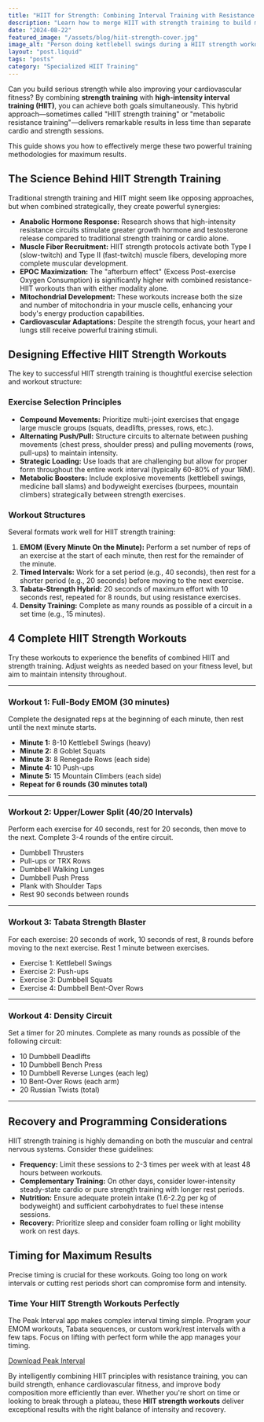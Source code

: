 ```yaml
---
title: "HIIT for Strength: Combining Interval Training with Resistance Work"
description: "Learn how to merge HIIT with strength training to build muscle, boost power, and improve overall fitness in time-efficient workouts."
date: "2024-08-22"
featured_image: "/assets/blog/hiit-strength-cover.jpg"
image_alt: "Person doing kettlebell swings during a HIIT strength workout"
layout: "post.liquid"
tags: "posts"
category: "Specialized HIIT Training"
---
```


Can you build serious strength while also improving your cardiovascular fitness? By combining **strength training** with **high-intensity interval training (HIIT)**, you can achieve both goals simultaneously. This hybrid approach—sometimes called "HIIT strength training" or "metabolic resistance training"—delivers remarkable results in less time than separate cardio and strength sessions.

This guide shows you how to effectively merge these two powerful training methodologies for maximum results.

## The Science Behind HIIT Strength Training

Traditional strength training and HIIT might seem like opposing approaches, but when combined strategically, they create powerful synergies:

*   **Anabolic Hormone Response:** Research shows that high-intensity resistance circuits stimulate greater growth hormone and testosterone release compared to traditional strength training or cardio alone.
*   **Muscle Fiber Recruitment:** HIIT strength protocols activate both Type I (slow-twitch) and Type II (fast-twitch) muscle fibers, developing more complete muscular development.
*   **EPOC Maximization:** The "afterburn effect" (Excess Post-exercise Oxygen Consumption) is significantly higher with combined resistance-HIIT workouts than with either modality alone.
*   **Mitochondrial Development:** These workouts increase both the size and number of mitochondria in your muscle cells, enhancing your body's energy production capabilities.
*   **Cardiovascular Adaptations:** Despite the strength focus, your heart and lungs still receive powerful training stimuli.

## Designing Effective HIIT Strength Workouts

The key to successful HIIT strength training is thoughtful exercise selection and workout structure:

### Exercise Selection Principles

*   **Compound Movements:** Prioritize multi-joint exercises that engage large muscle groups (squats, deadlifts, presses, rows, etc.).
*   **Alternating Push/Pull:** Structure circuits to alternate between pushing movements (chest press, shoulder press) and pulling movements (rows, pull-ups) to maintain intensity.
*   **Strategic Loading:** Use loads that are challenging but allow for proper form throughout the entire work interval (typically 60-80% of your 1RM).
*   **Metabolic Boosters:** Include explosive movements (kettlebell swings, medicine ball slams) and bodyweight exercises (burpees, mountain climbers) strategically between strength exercises.

### Workout Structures

Several formats work well for HIIT strength training:

1.  **EMOM (Every Minute On the Minute):** Perform a set number of reps of an exercise at the start of each minute, then rest for the remainder of the minute.
2.  **Timed Intervals:** Work for a set period (e.g., 40 seconds), then rest for a shorter period (e.g., 20 seconds) before moving to the next exercise.
3.  **Tabata-Strength Hybrid:** 20 seconds of maximum effort with 10 seconds rest, repeated for 8 rounds, but using resistance exercises.
4.  **Density Training:** Complete as many rounds as possible of a circuit in a set time (e.g., 15 minutes).

## 4 Complete HIIT Strength Workouts

Try these workouts to experience the benefits of combined HIIT and strength training. Adjust weights as needed based on your fitness level, but aim to maintain intensity throughout.

---

### Workout 1: Full-Body EMOM (30 minutes)

Complete the designated reps at the beginning of each minute, then rest until the next minute starts.

*   **Minute 1:** 8-10 Kettlebell Swings (heavy)
*   **Minute 2:** 8 Goblet Squats
*   **Minute 3:** 8 Renegade Rows (each side)
*   **Minute 4:** 10 Push-ups
*   **Minute 5:** 15 Mountain Climbers (each side)
*   **Repeat for 6 rounds (30 minutes total)**

---

### Workout 2: Upper/Lower Split (40/20 Intervals)

Perform each exercise for 40 seconds, rest for 20 seconds, then move to the next. Complete 3-4 rounds of the entire circuit.

*   Dumbbell Thrusters
*   Pull-ups or TRX Rows
*   Dumbbell Walking Lunges
*   Dumbbell Push Press
*   Plank with Shoulder Taps
*   Rest 90 seconds between rounds

---

### Workout 3: Tabata Strength Blaster

For each exercise: 20 seconds of work, 10 seconds of rest, 8 rounds before moving to the next exercise. Rest 1 minute between exercises.

*   Exercise 1: Kettlebell Swings
*   Exercise 2: Push-ups
*   Exercise 3: Dumbbell Squats
*   Exercise 4: Dumbbell Bent-Over Rows

---

### Workout 4: Density Circuit

Set a timer for 20 minutes. Complete as many rounds as possible of the following circuit:

*   10 Dumbbell Deadlifts
*   10 Dumbbell Bench Press
*   10 Dumbbell Reverse Lunges (each leg)
*   10 Bent-Over Rows (each arm)
*   20 Russian Twists (total)

---

## Recovery and Programming Considerations

HIIT strength training is highly demanding on both the muscular and central nervous systems. Consider these guidelines:

*   **Frequency:** Limit these sessions to 2-3 times per week with at least 48 hours between workouts.
*   **Complementary Training:** On other days, consider lower-intensity steady-state cardio or pure strength training with longer rest periods.
*   **Nutrition:** Ensure adequate protein intake (1.6-2.2g per kg of bodyweight) and sufficient carbohydrates to fuel these intense sessions.
*   **Recovery:** Prioritize sleep and consider foam rolling or light mobility work on rest days.

## Timing for Maximum Results

Precise timing is crucial for these workouts. Going too long on work intervals or cutting rest periods short can compromise form and intensity.

<div class="cta-box">
    <h3>Time Your HIIT Strength Workouts Perfectly</h3>
    <p>
        The Peak Interval app makes complex interval timing simple. Program your EMOM workouts, Tabata sequences, or custom work/rest intervals with a few taps. Focus on lifting with perfect form while the app manages your timing.
    </p>
    <a href="https://apps.apple.com/us/app/peak-interval-hiit-timer/id6741055716" class="cta-button">
        Download Peak Interval
    </a>
</div>

By intelligently combining HIIT principles with resistance training, you can build strength, enhance cardiovascular fitness, and improve body composition more efficiently than ever. Whether you're short on time or looking to break through a plateau, these **HIIT strength workouts** deliver exceptional results with the right balance of intensity and recovery. 